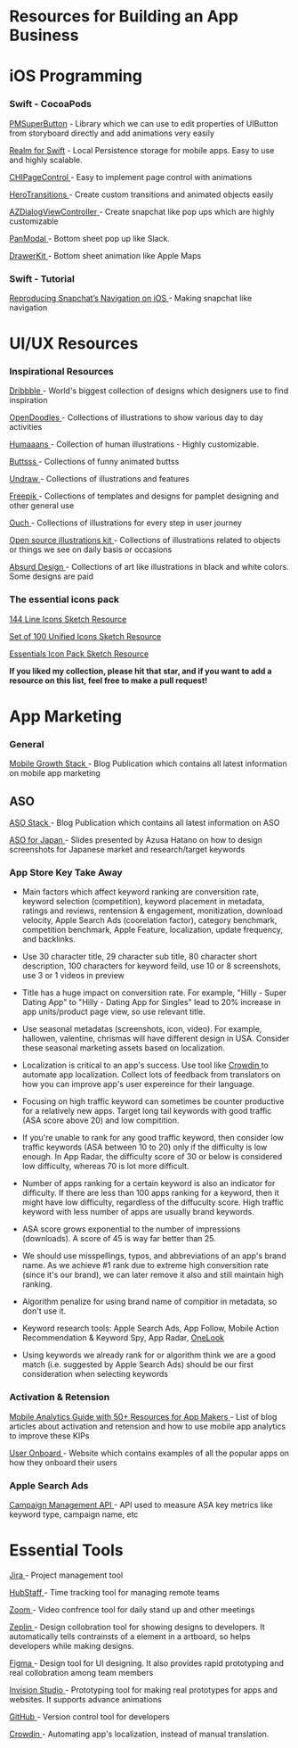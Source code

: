 # Resources for Building an App Business 

# iOS Programming

<h3>Swift - CocoaPods</h3>

<a href = "https://github.com/pmusolino/PMSuperButton"> PMSuperButton</a> - Library which we can use to edit properties of UIButton from storyboard directly and add animations very easily

<a href = "https://realm.io/docs/swift/latest"> Realm for Swift</a> - Local Persistence storage for mobile apps. Easy to use and highly scalable.

<a href = "https://github.com/ChiliLabs/CHIPageControl"> CHIPageControl </a> - Easy to implement page control with animations

<a href = "https://github.com/HeroTransitions/Hero"> HeroTransitions </a> - Create custom transitions and animated objects easily

<a href = "https://github.com/Minitour/AZDialogViewController"> AZDialogViewController </a> - Create snapchat like pop ups which are highly customizable

<a href = "https://github.com/slackhq/PanModal"> PanModal </a> - Bottom sheet pop up like Slack.

<a href = "https://github.com/babylonhealth/DrawerKit"> DrawerKit </a> - Bottom sheet animation like Apple Maps

<h3>Swift - Tutorial</h3>

<a href = "https://medium.com/snowdog-labs/reproducing-snapchat-navigations-on-ios-part-3-41b7ea1d91bd"> Reproducing Snapchat’s Navigation on iOS  </a> - Making snapchat like navigation


# UI/UX Resources

<h3>Inspirational Resources </h3>

<a href = "https://dribbble.com/"> Dribbble </a> - World's biggest collection of designs which designers use to find inspiration

<a href = "https://www.opendoodles.com/ "> OpenDoodles </a> - Collections of illustrations to show various day to day activities

<a href = "https://www.humaaans.com/"> Humaaans </a> - Collection of human illustrations - Highly customizable.

<a href = "https://www.buttsss.com/"> Buttsss </a> - Collections of funny animated buttss

<a href = "https://undraw.co/illustrations"> Undraw </a> - Collections of illustrations and features

<a href = "https://www.freepik.com/"> Freepik </a> - Collections of templates and designs for pamplet designing and other general use

<a href = "https://icons8.com/ouch/"> Ouch </a> - Collections of illustrations for every step in user journey

<a href = "https://illlustrations.co/"> Open source illustrations kit </a> - Collections of illustrations related to objects or things we see on daily basis or occasions 

<a href = "https://absurd.design/#slide-8"> Absurd Design </a> - Collections of art like illustrations in black and white colors. Some designs are paid


<h3>The essential icons pack</h3>

<a href = "https://www.sketchappsources.com/free-source/4221-moonshard-free-line-icons-sketch-freebie-resource.html">  144 Line Icons Sketch Resource </a>

<a href = "https://www.sketchappsources.com/free-source/3846-icon-set-sketch-freebie-resource.html"> Set of 100 Unified Icons Sketch Resource </a> 

<a href = "https://www.sketchappsources.com/free-source/3771-essentials-icon-pack-sketch-freebie-resource.html"> Essentials Icon Pack Sketch Resource </a> 

<b>If you liked my collection, please hit that star, and if you want to add a resource on this list, feel free to make a pull request! </b>

# App Marketing

<h3>General</h3>
<a href = "https://phiture.com/mobilegrowthstack/"> Mobile Growth Stack </a> - Blog Publication which contains all latest information on mobile app marketing

## ASO

<a href = "https://asostack.com/"> ASO Stack </a> - Blog Publication which contains all latest information on ASO 

<a href = "https://drive.google.com/file/d/1ZiyCT34ebdwdJoC2sq_p8B9bVos7t2h6/view?usp=sharing"> ASO for Japan </a> - Slides presented by Azusa Hatano on how to design screenshots for Japanese market and research/target keywords

### App Store Key Take Away

- Main factors which affect keyword ranking are conversition rate, keyword selection (competition), keyword placement in metadata, ratings and reviews, rentension & engagement, monitization, download velocity, Apple Search Ads (coorelation factor), category benchmark, competition benchmark, Apple Feature, localization, update frequency, and backlinks.  

- Use 30 character title, 29 character sub title, 80 character short description, 100 characters for keyword feild, use 10 or 8 screenshots, use 3 or 1 videos in preview

- Title has a huge impact on conversition rate. For example, "Hilly - Super Dating App" to "Hilly - Dating App for Singles" lead to 20% increase in app units/product page view, so use relevant title.

- Use seasonal metadatas (screenshots, icon, video). For example, hallowen, valentine, chrismas will have different design in USA. Consider these seasonal marketing assets based on localization. 

- Localization is critical to an app's success. Use tool like <a href = "https://crowdin.com/"> Crowdin </a> to automate app localization. Collect lots of feedback from translators on how you can improve app's user expereince for their language. 

- Focusing on high traffic keyword can sometimes be counter productive for a relatively new apps. Target long tail keywords with good traffic (ASA score above 20) and low compitition. 

- If you're unable to rank for any good traffic keyword, then consider low traffic keywords (ASA between 10 to 20) only if the difficulty is low enough. In App Radar, the difficulty score of 30 or below is considered low difficulty, whereas 70 is lot more difficult. 

- Number of apps ranking for a certain keyword is also an indicator for difficulty. If there are less than 100 apps ranking for a keyword, then it might have low difficulty, regardless of the diffuculty score. High traffic keyword with less number of apps are usually brand keywords. 

- ASA score grows exponential to the number of impressions (downloads). A score of 45 is way far better than 25. 

- We should use misspellings, typos, and abbreviations of an app's brand name. As we achieve #1 rank due to extreme high conversition rate (since it's our brand), we can later remove it also and still maintain high ranking. 

- Algorithm penalize for using brand name of compitior in metadata, so don't use it. 

- Keyword research tools: Apple Search Ads, App Follow, Mobile Action Recommendation & Keyword Spy, App Radar, <a href = "https://www.onelook.com/"> OneLook </a> 

- Using keywords we already rank for or algorithm think we are a good match (i.e. suggested by Apple Search Ads) should be our first consideration when selecting keywords



### Activation & Retension

<a href = "https://amplitude.com/mobile-analytics?ref=blog-cta"> Mobile Analytics Guide with 50+ Resources for App Makers </a> - List of blog articles about activation and retension and how to use mobile app analytics to improve these KIPs

<a href = "https://www.useronboard.com/how-dropbox-onboards-new-users/?slide=9"> User Onboard </a> - Website which contains examples of all the popular apps on how they onboard their users

<h3>Apple Search Ads</h3>

<a href = "https://searchads.apple.com/help/advanced/0022-use-the-campaign-management-api/"> Campaign Management API </a> - API used to measure ASA key metrics like keyword type, campaign name, etc

# Essential Tools

<a href = "http://jira.com/"> Jira </a> - Project management tool

<a href = "https://hubstaff.com/"> HubStaff </a> - Time tracking tool for managing remote teams

<a href = "https://zoom.us/"> Zoom </a> - Video confrence tool for daily stand up and other meetings

<a href = "https://zeplin.io/"> Zeplin </a> - Design collobration tool for showing designs to developers. It automatically tells contrainsts of a element in a artboard, so helps developers while making designs. 

<a href = "https://www.figma.com/"> Figma </a> - Design tool for UI designing. It also provides rapid prototyping and real collobration among team members 

<a href = "https://www.invisionapp.com/studio"> Invision Studio </a> - Prototyping tool for making real prototypes for apps and websites. It supports advance animations

<a href = "https://github.com/"> GitHub </a> - Version control tool for developers

<a href = "https://crowdin.com/"> Crowdin </a> - Automating app's localization, instead of manual translation. 
